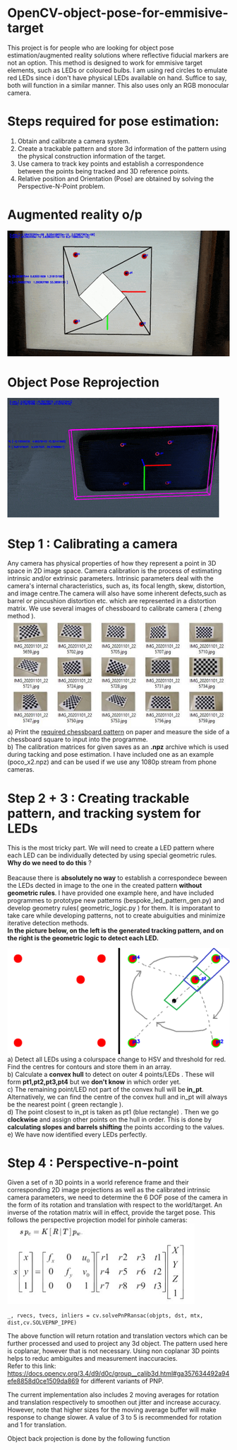 # OpenCV-object-pose-for-emmisive-target
This project is for people who are looking for object pose estimation/augmented reality solutions where reflective fiducial markers are not an option. This method is designed to work for emmisive target elements, such as LEDs or coloured bulbs. I am using red circles to emulate red LEDs since i don't have physical LEDs available on hand. Suffice to say, both will function in a similar manner. This also uses only an RGB monocular camera. <br>

# Steps required for pose estimation:
1) Obtain and calibrate a camera system.<br>
2) Create a trackable pattern and store 3d information of the pattern using the physical construction information of the target.<br>
3) Use camera to track key points and establish a correspondence between the points being tracked and 3D reference points.<br>
4) Relative position and Orientation (Pose) are obtained by solving the Perspective-N-Point problem. <br>

# Augmented reality o/p
![](media/ezgif-3-6bc187371c65.gif)

# Object Pose Reprojection
![](media/ezgif-3-7cfb867c5025.gif)

# Step 1 : Calibrating a camera
Any camera has physical properties of how they represent a point in 3D space in 2D image space. Camera calibration is the process of estimating intrinsic and/or
extrinsic parameters. Intrinsic parameters deal with the camera's internal characteristics, such as, its focal length, skew, distortion, and image centre.The camera will also have some inherent defects,such as barrel or pincushion distortion etc. which are represented in a distortion matrix. We use several images of chessboard to calibrate camera ( zheng method ).<br>
![](media/template.JPG)<br>
a) Print the [required chessboard pattern](camera_calibration/calib_pattern.png) on paper and measure the side of a chessboard square to input into the programme. <br>
b) The calibration matrices for given saves as an **.npz** archive which is used during tacking and pose estimation. I have included one as an example (poco_x2.npz) and can be used if we use any 1080p stream from phone cameras.

# Step 2 + 3 : Creating trackable pattern, and tracking system for LEDs
This is the most tricky part. We will need to create a LED pattern where each LED can be individually detected by using special geometric rules. <br>**Why do we need to do this** ?<br><br>
Beacause there is **absolutely no way** to establish a correspondece beween the LEDs dected in image to the one in the created pattern **without geometric rules**. I have provided one example here, and have included programmes to prototype new patterns (bespoke_led_pattern_gen.py) and develop geometry rules(
geometric_logic.py ) for them. It is imporatant to take care while developing patterns, not to create abuiguities and minimize iterative detection methods. <br> 
**In the picture below, on the left is the generated tracking pattern, and on the right is the geometric logic to detect each LED.**

![](media/tracking_marker.png)
a) Detect all LEDs using a colurspace change to HSV and threshold for red. Find the centres for contours and store them in an array.<br>
b) Calculate a **convex hull** to detect on outer 4 points/LEDs . These will form **pt1,pt2,pt3,pt4** but we **don't know** in which order yet. <br>
c) The remaining point/LED not part of the convex hull will be **in_pt**. Alternatively, we can find the centre of the convex hull and in_pt will always be the nearest point ( green rectangle ).<br>
d) The point closest to in_pt is taken as pt1 (blue rectangle) . Then we go **clockwise** and assign other points on the hull in order. This is done by **calculating slopes and barrels shifting** the points according to the values.<br>
e) We  have now identified every LEDs perfectly. <br>

# Step 4 : Perspective-n-point 
Given a set of n 3D points in a world reference frame and their corresponding 2D image projections as well as the calibrated intrinsic camera parameters, we need to determine the 6 DOF pose of the camera in the form of its rotation and translation with respect to the world/target. An inverse of the rotation matrix will in effect, provide the target pose. This follows the perspective projection model for pinhole cameras:<br>
![](media/pnp_desc.JPG)<br>

```
_, rvecs, tvecs, inliers = cv.solvePnPRansac(objpts, dst, mtx, dist,cv.SOLVEPNP_IPPE)
```
The above function will return rotation and translation vectors which can be further processed and used to project any 3d object. The pattern used here is coplanar, however that is not necessary. Using non coplanar 3D points helps to reduc ambiguites and measurement inaccuracies.<br>
Refer to this link: https://docs.opencv.org/3.4/d9/d0c/group__calib3d.html#ga357634492a94efe8858d0ce1509da869 for different variants of PNP.<br>

The current implementation also includes 2 moving averages for rotation and translation respectively to smoothen out jitter and increase accuracy. However, note that higher sizes for the moving average buffer will make response to change slower. A value of 3 to 5 is recommended for rotation and 1 for translation.<br>

Object back projection is done by the following function

